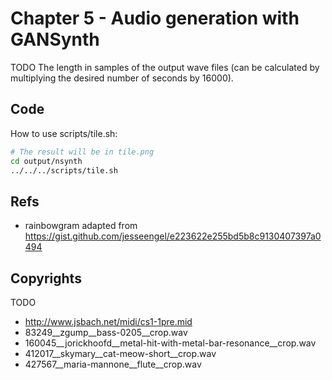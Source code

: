 # Chapter 5 - Audio generation with GANSynth

TODO The length in samples of the output wave files (can be calculated by multiplying the desired number of seconds by 16000).

## Code

How to use scripts/tile.sh:

```bash
# The result will be in tile.png
cd output/nsynth
../../../scripts/tile.sh
```

## Refs

- rainbowgram adapted from https://gist.github.com/jesseengel/e223622e255bd5b8c9130407397a0494

## Copyrights

TODO

- http://www.jsbach.net/midi/cs1-1pre.mid
- 83249__zgump__bass-0205__crop.wav
- 160045__jorickhoofd__metal-hit-with-metal-bar-resonance__crop.wav
- 412017__skymary__cat-meow-short__crop.wav
- 427567__maria-mannone__flute__crop.wav
